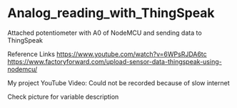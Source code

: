 # Analog_reading_with_ThingSpeak

Attached potentiometer with A0 of NodeMCU and sending data to ThingSpeak

Reference Links
https://www.youtube.com/watch?v=6WPsRJDA6tc
https://www.factoryforward.com/upload-sensor-data-thingspeak-using-nodemcu/

My project YouTube Video: 
Could not be recorded because of slow internet

Check picture for variable description

